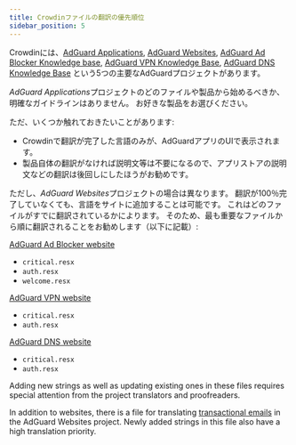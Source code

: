 ```yaml
---
title: Crowdinファイルの翻訳の優先順位
sidebar_position: 5
---
```


Crowdinには、[AdGuard Applications](https://crowdin.com/project/adguard-applications), [AdGuard Websites](https://crowdin.com/project/adguard-websites), [AdGuard Ad Blocker Knowledge base](https://crowdin.com/project/adguard-knowledge-base), [AdGuard VPN Knowledge Base](https://crowdin.com/project/adguard-vpn-knowledge-base), [AdGuard DNS Knowledge Base](https://crowdin.com/project/adguard-knowledge-bases) という5つの主要なAdGuardプロジェクトがあります。

*AdGuard Applications*プロジェクトのどのファイルや製品から始めるべきか、明確なガイドラインはありません。 お好きな製品をお選びください。

ただ、いくつか触れておきたいことがあります:

* Crowdinで翻訳が完了した言語のみが、AdGuardアプリのUIで表示されます。
* 製品自体の翻訳がなければ説明文等は不要になるので、アプリストアの説明文などの翻訳は後回しにしたほうがお勧めです。

ただし、*AdGuard Websites*プロジェクトの場合は異なります。 翻訳が100％完了していなくても、言語をサイトに追加することは可能です。 これはどのファイルがすでに翻訳されているかによります。 そのため、最も重要なファイルから順に翻訳されることをお勧めします（以下に記載）:

[AdGuard Ad Blocker website](https://crowdin.com/project/adguard-websites/en#/adguard.com)

* `critical.resx`
* `auth.resx`
* `welcome.resx`

[AdGuard VPN website](https://crowdin.com/project/adguard-websites/en#/adguard-vpn.com)

* `critical.resx`
* `auth.resx`

[AdGuard DNS website](https://crowdin.com/project/adguard-websites/en#/adguard-dns.com)

* `critical.resx`
* `auth.resx`

Adding new strings as well as updating existing ones in these files requires special attention from the project translators and proofreaders.

In addition to websites, there is a file for translating [transactional emails](https://crowdin.com/project/adguard-websites/de#/emails) in the AdGuard Websites project. Newly added strings in this file also have a high translation priority.

